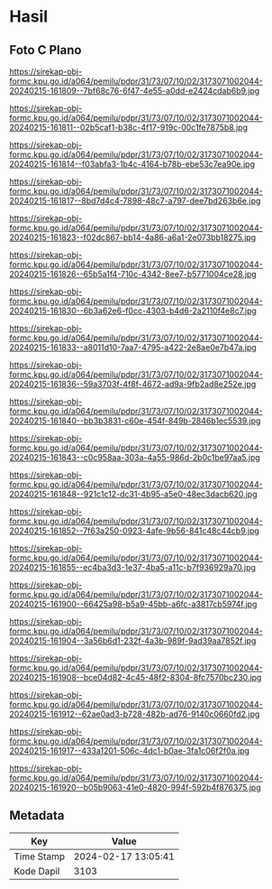 # Hasil

## Foto C Plano

https://sirekap-obj-formc.kpu.go.id/a064/pemilu/pdpr/31/73/07/10/02/3173071002044-20240215-161809--7bf68c76-6f47-4e55-a0dd-e2424cdab6b9.jpg

https://sirekap-obj-formc.kpu.go.id/a064/pemilu/pdpr/31/73/07/10/02/3173071002044-20240215-161811--02b5caf1-b38c-4f17-919c-00c1fe7875b8.jpg

https://sirekap-obj-formc.kpu.go.id/a064/pemilu/pdpr/31/73/07/10/02/3173071002044-20240215-161814--f03abfa3-1b4c-4164-b78b-ebe53c7ea90e.jpg

https://sirekap-obj-formc.kpu.go.id/a064/pemilu/pdpr/31/73/07/10/02/3173071002044-20240215-161817--8bd7d4c4-7898-48c7-a797-dee7bd263b6e.jpg

https://sirekap-obj-formc.kpu.go.id/a064/pemilu/pdpr/31/73/07/10/02/3173071002044-20240215-161823--f02dc867-bb14-4a86-a6a1-2e073bb18275.jpg

https://sirekap-obj-formc.kpu.go.id/a064/pemilu/pdpr/31/73/07/10/02/3173071002044-20240215-161826--65b5a1f4-710c-4342-8ee7-b5771004ce28.jpg

https://sirekap-obj-formc.kpu.go.id/a064/pemilu/pdpr/31/73/07/10/02/3173071002044-20240215-161830--6b3a62e6-f0cc-4303-b4d6-2a2110f4e8c7.jpg

https://sirekap-obj-formc.kpu.go.id/a064/pemilu/pdpr/31/73/07/10/02/3173071002044-20240215-161833--a8011d10-7aa7-4795-a422-2e8ae0e7b47a.jpg

https://sirekap-obj-formc.kpu.go.id/a064/pemilu/pdpr/31/73/07/10/02/3173071002044-20240215-161836--59a3703f-4f8f-4672-ad9a-9fb2ad8e252e.jpg

https://sirekap-obj-formc.kpu.go.id/a064/pemilu/pdpr/31/73/07/10/02/3173071002044-20240215-161840--bb3b3831-c60e-454f-849b-2846b1ec5539.jpg

https://sirekap-obj-formc.kpu.go.id/a064/pemilu/pdpr/31/73/07/10/02/3173071002044-20240215-161843--c0c958aa-303a-4a55-986d-2b0c1be97aa5.jpg

https://sirekap-obj-formc.kpu.go.id/a064/pemilu/pdpr/31/73/07/10/02/3173071002044-20240215-161848--921c1c12-dc31-4b95-a5e0-48ec3dacb620.jpg

https://sirekap-obj-formc.kpu.go.id/a064/pemilu/pdpr/31/73/07/10/02/3173071002044-20240215-161852--7f63a250-0923-4afe-9b56-841c48c44cb9.jpg

https://sirekap-obj-formc.kpu.go.id/a064/pemilu/pdpr/31/73/07/10/02/3173071002044-20240215-161855--ec4ba3d3-1e37-4ba5-a11c-b7f936929a70.jpg

https://sirekap-obj-formc.kpu.go.id/a064/pemilu/pdpr/31/73/07/10/02/3173071002044-20240215-161900--66425a98-b5a9-45bb-a6fc-a3817cb5974f.jpg

https://sirekap-obj-formc.kpu.go.id/a064/pemilu/pdpr/31/73/07/10/02/3173071002044-20240215-161904--3a56b6d1-232f-4a3b-989f-9ad39aa7852f.jpg

https://sirekap-obj-formc.kpu.go.id/a064/pemilu/pdpr/31/73/07/10/02/3173071002044-20240215-161908--bce04d82-4c45-48f2-8304-8fc7570bc230.jpg

https://sirekap-obj-formc.kpu.go.id/a064/pemilu/pdpr/31/73/07/10/02/3173071002044-20240215-161912--62ae0ad3-b728-482b-ad76-9140c0660fd2.jpg

https://sirekap-obj-formc.kpu.go.id/a064/pemilu/pdpr/31/73/07/10/02/3173071002044-20240215-161917--433a1201-506c-4dc1-b0ae-3fa1c06f2f0a.jpg

https://sirekap-obj-formc.kpu.go.id/a064/pemilu/pdpr/31/73/07/10/02/3173071002044-20240215-161920--b05b9063-41e0-4820-994f-592b4f876375.jpg


## Metadata

| Key        | Value               |
| ---------- | ------------------- |
| Time Stamp | 2024-02-17 13:05:41 |
| Kode Dapil | 3103                |



